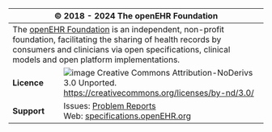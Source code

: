 <table>
    <colgroup>
        <col style="width: 20%;">
        <col style="width: 80%;">
    </colgroup>
    <thead>
    <tr>
        <th colspan="2">© 2018 - 2024 The openEHR Foundation</th>
    </tr>
    </thead>
    <tbody>
    <tr>
        <td colspan="2">
            The <a href="https://www.openEHR.org" target="_blank" rel="noopener">openEHR Foundation</a> is an independent, non-profit foundation, facilitating the sharing of health records by consumers and clinicians via open specifications, clinical models and open platform implementations.
        </td>
    </tr>
    <tr>
        <td><strong>Licence</strong></td>
        <td><span class="image"><img src="https://specifications.openehr.org/images/cc-by-nd-88x31.png" alt="image"></span> Creative Commons Attribution-NoDerivs 3.0 Unported.
            <a href="https://creativecommons.org/licenses/by-nd/3.0/" class="bare">https://creativecommons.org/licenses/by-nd/3.0/</a>
        </td>
    </tr>
    <tr>
        <td><strong>Support</strong></td>
        <td>Issues: <a href="https://specifications.openehr.org/components/ITS/open_issues" target="_blank" rel="noopener">Problem Reports</a><br>
            Web: <a href="https://specifications.openehr.org" target="_blank" rel="noopener">specifications.openEHR.org</a>
        </td>
    </tr>
    </tbody>
</table>

